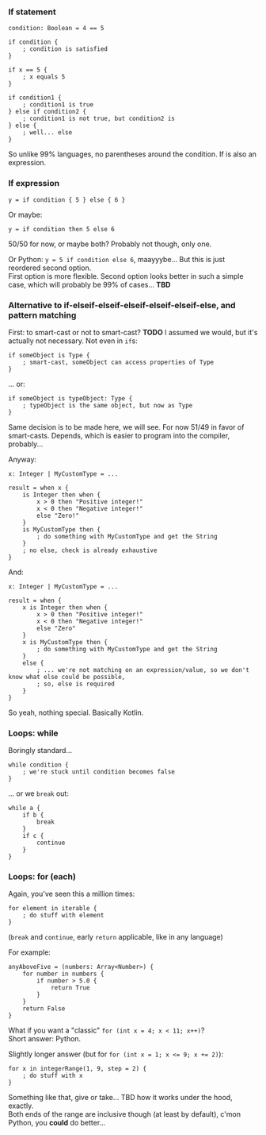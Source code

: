 ### If statement

```
condition: Boolean = 4 == 5

if condition {
    ; condition is satisfied
}

if x == 5 {
    ; x equals 5
}

if condition1 {
    ; condition1 is true
} else if condition2 {
    ; condition1 is not true, but condition2 is
} else {
    ; well... else
}
```

So unlike 99% languages, no parentheses around the condition. If is also an expression.

### If expression

```
y = if condition { 5 } else { 6 }
```

Or maybe:

```
y = if condition then 5 else 6
```

50/50 for now, or maybe both? Probably not though, only one.

Or Python: `y = 5 if condition else 6`, maayyybe... But this is just reordered second option.\
First option is more flexible. Second option looks better in such a simple case, which will probably be 99% of cases... **TBD**

### Alternative to if-elseif-elseif-elseif-elseif-elseif-else, and pattern matching

First: to smart-cast or not to smart-cast? **TODO** I assumed we would, but it's actually not necessary. Not even in `if`s:

```
if someObject is Type {
    ; smart-cast, someObject can access properties of Type
}
```

... or:

```
if someObject is typeObject: Type {
    ; typeObject is the same object, but now as Type
}
```

Same decision is to be made here, we will see. For now 51/49 in favor of smart-casts.
Depends, which is easier to program into the compiler, probably...

Anyway:

```
x: Integer | MyCustomType = ...

result = when x {
    is Integer then when {
        x > 0 then "Positive integer!"
        x < 0 then "Negative integer!"
        else "Zero!"
    }
    is MyCustomType then {
        ; do something with MyCustomType and get the String
    }
    ; no else, check is already exhaustive
}
```

And:

```
x: Integer | MyCustomType = ...

result = when {
    x is Integer then when {
        x > 0 then "Positive integer!"
        x < 0 then "Negative integer!"
        else "Zero"
    }
    x is MyCustomType then {
        ; do something with MyCustomType and get the String
    }
    else {
        ; ... we're not matching on an expression/value, so we don't know what else could be possible,
        ; so, else is required
    }
}
```

So yeah, nothing special. Basically Kotlin.

### Loops: while

Boringly standard...

```
while condition {
    ; we're stuck until condition becomes false
}
```

... or we `break` out:

```
while a {
    if b {
        break
    }
    if c {
        continue
    }
}
```

### Loops: for (each)

Again, you've seen this a million times:

```
for element in iterable {
    ; do stuff with element
}
```

(`break` and `continue`, early `return` applicable, like in any language)

For example:

```
anyAboveFive = (numbers: Array<Number>) {
    for number in numbers {
        if number > 5.0 {
            return True
        }
    }
    return False
}
```

What if you want a "classic" `for (int x = 4; x < 11; x++)`?\
Short answer: Python.

Slightly longer answer (but for `for (int x = 1; x <= 9; x += 2)`):

```
for x in integerRange(1, 9, step = 2) {
    ; do stuff with x
}
```

Something like that, give or take... TBD how it works under the hood, exactly.\
Both ends of the range are inclusive though (at least by default), c'mon Python, you **could** do better...